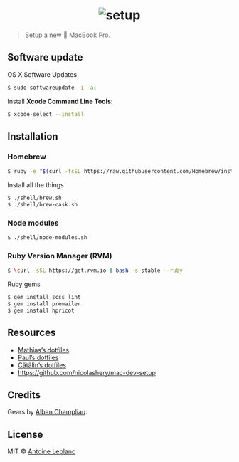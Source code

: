 <h1 align="center">
    <img src="https://rawgit.com/antleblanc/setup/master/media/logo.svg" alt="setup">
</h1>

> Setup a new  MacBook Pro.

## Software update

OS X Software Updates

```sh
$ sudo softwareupdate -i -a;
```

Install **Xcode Command Line Tools**:

```sh
$ xcode-select --install
```

## Installation

### Homebrew

```sh
$ ruby -e "$(curl -fsSL https://raw.githubusercontent.com/Homebrew/install/master/install)"
```

Install all the things

```sh
$ ./shell/brew.sh
$ ./shell/brew-cask.sh
```

### Node modules

```sh
$ ./shell/node-modules.sh
```

### Ruby Version Manager (RVM)

```sh
$ \curl -sSL https://get.rvm.io | bash -s stable --ruby
```

Ruby gems

```sh
$ gem install scss_lint
$ gem install premailer
$ gem install hpricot
```

## Resources

- [Mathias’s dotfiles](https://github.com/mathiasbynens/dotfiles)
- [Paul’s dotfiles](https://github.com/paulirish/dotfiles)
- [Cătălin’s dotfiles](https://github.com/alrra/dotfiles)
- https://github.com/nicolashery/mac-dev-setup

## Credits

Gears by [Alban Champliau](https://thenounproject.com/alban.champliau/).

## License

MIT © [Antoine Leblanc](http://antleblanc.me)
